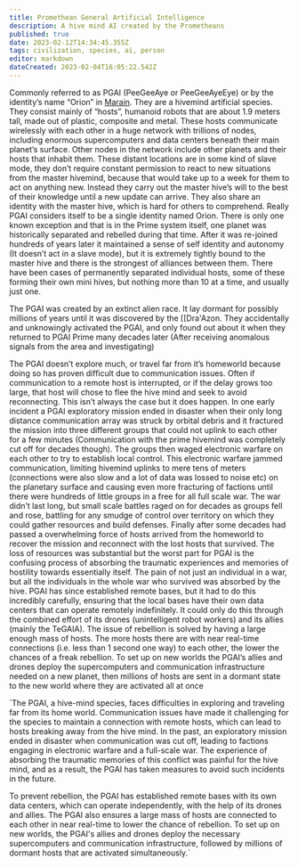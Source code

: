 ```yaml
---
title: Promethean General Artificial Intelligence
description: A hive mind AI created by the Prometheans
published: true
date: 2023-02-12T14:34:45.355Z
tags: civilization, species, ai, person
editor: markdown
dateCreated: 2023-02-04T16:05:22.542Z
---
```


Commonly referred to as PGAI (PeeGeeAye or PeeGeeAyeEye) or by the identity’s name “Orion” in [Marain](/Marain). They are a hivemind artificial species. They consist mainly of “hosts”, humanoid robots that are about 1.9 meters tall, made out of plastic, composite and metal. These hosts communicate wirelessly with each other in a huge network with trillions of nodes, including enormous supercomputers and data centers beneath their main planet’s surface. Other nodes in the network include other planets and their hosts that inhabit them. These distant locations are in some kind of slave mode, they don’t require constant permission to react to new situations from the master hivemind, because that would take up to a week for them to act on anything new. Instead they carry out the master hive’s will to the best of their knowledge until a new update can arrive. They also share an identity with the master hive, which is hard for others to comprehend. Really PGAI considers itself to be a single identity named Orion. There is only one known exception and that is in the Prime system itself, one planet was historically separated and rebelled during that time. After it was re-joined hundreds of years later it maintained a sense of self identity and autonomy (It doesn’t act in a slave mode), but it is extremely tightly bound to the master hive and there is the strongest of alliances between them. There have been cases of permanently separated individual hosts, some of these forming their own mini hives, but nothing more than 10 at a time, and usually just one.

  
The PGAI was created by an extinct alien race. It lay dormant for possibly millions of years until it was discovered by the [[Dra'Azon. They accidentally and unknowingly activated the PGAI, and only found out about it when they returned to PGAI Prime many decades later (After receiving anomalous signals from the area and investigating)  
  
The PGAI doesn’t explore much, or travel far from it’s homeworld because doing so has proven difficult due to communication issues. Often if communication to a remote host is interrupted, or if the delay grows too large, that host will chose to flee the hive mind and seek to avoid reconnecting. This isn’t always the case but it does happen. In one early incident a PGAI exploratory mission ended in disaster when their only long distance communication array was struck by orbital debris and it fractured the mission into three different groups that could not uplink to each other for a few minutes (Communication with the prime hivemind was completely cut off for decades though). The groups then waged electronic warfare on each other to try to establish local control. This electronic warfare jammed communication, limiting hivemind uplinks to mere tens of meters (connections were also slow and a lot of data was lossed to noise etc) on the planetary surface and causing even more fracturing of factions until there were hundreds of little groups in a free for all full scale war. The war didn’t last long, but small scale battles raged on for decades as groups fell and rose, battling for any smudge of control over territory on which they could gather resources and build defenses. Finally after some decades had passed a overwhelming force of hosts arrived from the homeworld to recover the mission and reconnect with the lost hosts that survived. The loss of resources was substantial but the worst part for PGAI is the confusing process of absorbing the traumatic experiences and memories of hostility towards essentially itself. The pain of not just an individual in a war, but all the individuals in the whole war who survived was absorbed by the hive. PGAI has since established remote bases, but it had to do this incredibly carefully, ensuring that the local bases have their own data centers that can operate remotely indefinitely. It could only do this through the combined effort of its drones (unintelligent robot workers) and its allies (mainly the TeGAIA). The issue of rebellion is solved by having a large enough mass of hosts. The more hosts there are with near real-time connections (i.e. less than 1 second one way) to each other, the lower the chances of a freak rebellion. To set up on new worlds the PGAI’s allies and drones deploy the supercomputers and communication infrastructure needed on a new planet, then millions of hosts are sent in a dormant state to the new world where they are activated all at once


`The PGAI, a hive-mind species, faces difficulties in exploring and traveling far from its home world. Communication issues have made it challenging for the species to maintain a connection with remote hosts, which can lead to hosts breaking away from the hive mind. In the past, an exploratory mission ended in disaster when communication was cut off, leading to factions engaging in electronic warfare and a full-scale war. The experience of absorbing the traumatic memories of this conflict was painful for the hive mind, and as a result, the PGAI has taken measures to avoid such incidents in the future.

To prevent rebellion, the PGAI has established remote bases with its own data centers, which can operate independently, with the help of its drones and allies. The PGAI also ensures a large mass of hosts are connected to each other in near real-time to lower the chance of rebellion. To set up on new worlds, the PGAI's allies and drones deploy the necessary supercomputers and communication infrastructure, followed by millions of dormant hosts that are activated simultaneously.`